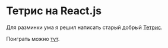 # Тетрис на React.js
Для разминки ума я решил написать старый добрый [Тетрис](https://ru.wikipedia.org/wiki/%D0%A2%D0%B5%D1%82%D1%80%D0%B8%D1%81).

Поиграть можно [тут](dmitryweiner.github.io/tetris-react/).
